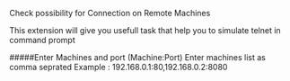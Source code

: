 Check possibility for Connection on Remote Machines 

This extension will give you usefull task that help you to simulate telnet in command prompt

#####Enter Machines and port (Machine:Port)
    Enter machines list as comma seprated
    Example : 192.168.0.1:80,192.168.0.2:8080 
